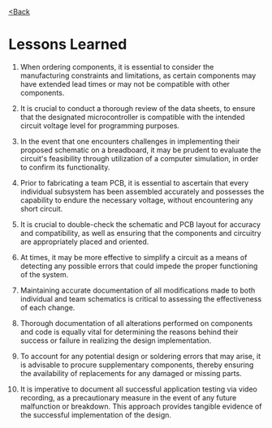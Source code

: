 [<Back](https://team-208-github-io.github.io/egr314-team208.github.io/)

# Lessons Learned

1. When ordering components, it is essential to consider the manufacturing constraints and limitations, as certain components may have extended lead times   or may not be compatible with other components.

2. It is crucial to conduct a thorough review of the data sheets, to ensure that the designated microcontroller is compatible with the intended circuit      voltage level for programming purposes.

3. In the event that one encounters challenges in implementing their proposed schematic on a breadboard, it may be prudent to evaluate the circuit's feasibility through utilization of a computer simulation, in order to confirm its functionality.

4. Prior to fabricating a team PCB, it is essential to ascertain that every individual subsystem has been assembled accurately and possesses the capability to endure the necessary voltage, without encountering any short circuit.

5. It is crucial to double-check the schematic and PCB layout for accuracy and compatibility, as well as ensuring that the components and circuitry are appropriately placed and oriented. 


6. At times, it may be more effective to simplify a circuit as a means of detecting any possible errors that could impede the proper functioning of the system.


7. Maintaining accurate documentation of all modifications made to both individual and team schematics is critical to assessing the effectiveness of each change.


8. Thorough documentation of all alterations performed on components and code is equally vital for determining the reasons behind their success or failure in realizing the design implementation.


9. To account for any potential design or soldering errors that may arise, it is advisable to procure supplementary components, thereby ensuring the availability of replacements for any damaged or missing parts.


10. It is imperative to document all successful application testing via video recording, as a precautionary measure in the event of any future malfunction or breakdown. This approach provides tangible evidence of the successful implementation of the design.

 
